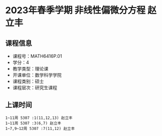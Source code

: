 # 2023年春季学期 非线性偏微分方程 赵立丰






## 课程信息

- 课程号：MATH6416P.01
- 学分：4
- 教学类型：理论课
- 开课单位：数学科学学院
- 课程类别：硕士
- 课程层次：研究生课程

## 上课时间

```
1~11周 5307 :1(11,12,13) 赵立丰
1~11周 5307 :3(6,7) 赵立丰
1~7,9~12周 5307 :7(11,12) 赵立丰
```

